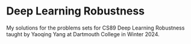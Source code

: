 # Deep Learning Robustness
My solutions for the problems sets for CS89 Deep Learning Robustness taught by Yaoqing Yang at Dartmouth College in Winter 2024.
